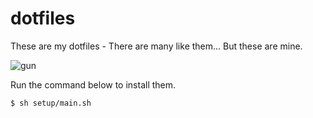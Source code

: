 dotfiles
========

These are my dotfiles - There are many like them... But these are mine.


![gun](http://i.ytimg.com/vi/YoU2hlDJmFE/maxresdefault.jpg)


Run the command below to install them.

```
$ sh setup/main.sh
```

